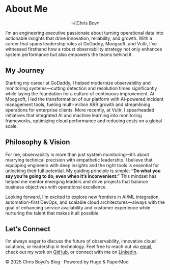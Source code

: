 # About Me

<div style="text-align: center;">
  <img src="/images/photo-037.jpg" alt="Chris Boyd" style="max-width: 200px; border-radius: 50%;">
</div>

I’m an engineering executive passionate about turning operational data into actionable insights that drive innovation, reliability, and growth. With a career that spans leadership roles at GoDaddy, Moogsoft, and Vultr, I’ve witnessed firsthand how a robust observability strategy not only enhances system performance but also empowers the teams behind it.

## My Journey

Starting my career at GoDaddy, I helped modernize observability and monitoring systems—cutting detection and resolution times significantly while laying the foundation for a culture of continuous improvement. At Moogsoft, I led the transformation of our platform with AI-powered incident management tools, fueling multi-million ARR growth and streamlining operations for enterprise clients. More recently, at Vultr, I spearheaded initiatives that integrated AI and machine learning into monitoring frameworks, optimizing cloud performance and reducing costs on a global scale.

## Philosophy & Vision

For me, observability is more than just system monitoring—it’s about marrying technical precision with empathetic leadership. I believe that equipping engineers with deep insights and the right tools is essential for unlocking their full potential. My guiding principle is simple: **“Do what you say you’re going to do, even when it’s inconvenient.”** This mindset has helped me mentor emerging leaders and drive projects that balance business objectives with operational excellence.

Looking forward, I’m excited to explore new frontiers in AI/ML integration, automation-first DevOps, and scalable cloud architectures—always with the goal of enhancing service availability and customer experience while nurturing the talent that makes it all possible.

## Let’s Connect

I’m always eager to discuss the future of observability, innovative cloud solutions, or leadership in technology. Feel free to reach out via [email](mailto:chrisdboyd@gmail.com), check out my work on [GitHub](https://github.com/kojikeneda), or connect with me on [LinkedIn](https://www.linkedin.com/in/chris-boyd-365b2220/).

© 2025 Chris Boyd's Blog · Powered by Hugo & PaperMod